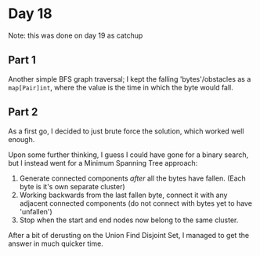 # Day 18

Note: this was done on day 19 as catchup

## Part 1

Another simple BFS graph traversal; I kept the falling 'bytes'/obstacles as a `map[Pair]int`, where the value is the time in which the byte would fall.

## Part 2

As a first go, I decided to just brute force the solution, which worked well enough.

Upon some further thinking, I guess I could have gone for a binary search, but I instead went for a Minimum Spanning Tree approach:

1. Generate connected components *after* all the bytes have fallen. (Each byte is it's own separate cluster)
2. Working backwards from the last fallen byte, connect it with any adjacent connected components (do not connect with bytes yet to have 'unfallen')
3. Stop when the start and end nodes now belong to the same cluster.

After a bit of derusting on the Union Find Disjoint Set, I managed to get the answer in much quicker time.